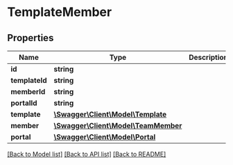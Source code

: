 # TemplateMember

## Properties
Name | Type | Description | Notes
------------ | ------------- | ------------- | -------------
**id** | **string** |  | [optional] 
**templateId** | **string** |  | [optional] 
**memberId** | **string** |  | [optional] 
**portalId** | **string** |  | [optional] 
**template** | [**\Swagger\Client\Model\Template**](Template.md) |  | [optional] 
**member** | [**\Swagger\Client\Model\TeamMember**](TeamMember.md) |  | [optional] 
**portal** | [**\Swagger\Client\Model\Portal**](Portal.md) |  | [optional] 

[[Back to Model list]](../README.md#documentation-for-models) [[Back to API list]](../README.md#documentation-for-api-endpoints) [[Back to README]](../README.md)


